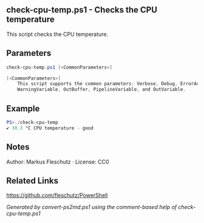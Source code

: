 ## check-cpu-temp.ps1 - Checks the CPU temperature

This script checks the CPU temperature.

## Parameters
```powershell
check-cpu-temp.ps1 [<CommonParameters>]

[<CommonParameters>]
    This script supports the common parameters: Verbose, Debug, ErrorAction, ErrorVariable, WarningAction, 
    WarningVariable, OutBuffer, PipelineVariable, and OutVariable.
```

## Example
```powershell
PS>./check-cpu-temp
✔️ 30.3 °C CPU temperature - good
```

## Notes
Author: Markus Fleschutz · License: CC0

## Related Links
https://github.com/fleschutz/PowerShell

*Generated by convert-ps2md.ps1 using the comment-based help of check-cpu-temp.ps1*
